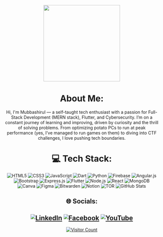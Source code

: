 <div align="center">
  <img height="250" src="https://i.giphy.com/media/v1.Y2lkPTc5MGI3NjExOHRqNnRxNGdiaDNlMGZlaTdkZnJna3E2Z2JhN2hncTZwbTI5NXk1NSZlcD12MV9pbnRlcm5hbF9naWZfYnlfaWQmY3Q9Zw/W3klTgJuKy5vymEoe7/giphy.gif" />
  
  #  About Me:
Hi, I'm Mubbashirul — a self-taught tech enthusiast with a passion for Full-Stack Development (MERN stack), Flutter, and Cybersecurity. I’m on a constant journey of learning and improving, driven by curiosity and the thrill of solving problems. From optimizing potato PCs to run at peak performance (yes, I’ve managed to run games on them) to diving into CTF challenges, I love pushing tech boundaries.
  

  
  # 💻 Tech Stack:
  <img src="https://img.shields.io/badge/html5-%23E34F26.svg?style=for-the-badge&logo=html5&logoColor=white" alt="HTML5"/>
  <img src="https://img.shields.io/badge/css3-%231572B6.svg?style=for-the-badge&logo=css3&logoColor=white" alt="CSS3"/>
  <img src="https://img.shields.io/badge/javascript-%23323330.svg?style=for-the-badge&logo=javascript&logoColor=%23F7DF1E" alt="JavaScript"/>
  <img src="https://img.shields.io/badge/dart-%230175C2.svg?style=for-the-badge&logo=dart&logoColor=white" alt="Dart"/>
  <img src="https://img.shields.io/badge/python-%233572A0.svg?style=for-the-badge&logo=python&logoColor=white" alt="Python"/>
  <img src="https://img.shields.io/badge/firebase-%23039BE5.svg?style=for-the-badge&logo=firebase" alt="Firebase"/>
  <img src="https://img.shields.io/badge/angular.js-%23E23237.svg?style=for-the-badge&logo=angularjs&logoColor=white" alt="Angular.js"/>
  <img src="https://img.shields.io/badge/bootstrap-%238511FA.svg?style=for-the-badge&logo=bootstrap&logoColor=white" alt="Bootstrap"/>
  <img src="https://img.shields.io/badge/express.js-%23404d59.svg?style=for-the-badge&logo=express&logoColor=%2361DAFB" alt="Express.js"/>
  <img src="https://img.shields.io/badge/Flutter-%2302569B.svg?style=for-the-badge&logo=Flutter&logoColor=white" alt="Flutter"/>
  <img src="https://img.shields.io/badge/node.js-6DA55F?style=for-the-badge&logo=node.js&logoColor=white" alt="Node.js"/>
  <img src="https://img.shields.io/badge/react-%2320232a.svg?style=for-the-badge&logo=react&logoColor=%2361DAFB" alt="React"/>
  <img src="https://img.shields.io/badge/MongoDB-%234ea94b.svg?style=for-the-badge&logo=mongodb&logoColor=white" alt="MongoDB"/>
  <img src="https://img.shields.io/badge/Canva-%2300C4CC.svg?style=for-the-badge&logo=Canva&logoColor=white" alt="Canva"/>
  <img src="https://img.shields.io/badge/figma-%23F24E1E.svg?style=for-the-badge&logo=figma&logoColor=white" alt="Figma"/>
  <img src="https://img.shields.io/badge/bitwarden-%23175DDC.svg?style=for-the-badge&logo=bitwarden&logoColor=white" alt="Bitwarden"/>
  <img src="https://img.shields.io/badge/Notion-%23000000.svg?style=for-the-badge&logo=notion&logoColor=white" alt="Notion"/>
  <img src="https://img.shields.io/badge/tor-%237E4798.svg?style=for-the-badge&logo=tor-project&logoColor=white" alt="TOR"/>
  
  <img src="https://github-readme-stats.vercel.app/api?username=mubbashirulislam&theme=dark&hide_border=false&include_all_commits=true&count_private=true" alt="GitHub Stats"/>
  
  ## 🌐 Socials:
  <a href="https://linkedin.com/in/mubbashirul-islam"><img src="https://img.shields.io/badge/LinkedIn-%230077B5.svg?logo=linkedin&logoColor=white" alt="LinkedIn"/></a>
  <a href="https://facebook.com/itsfisshyinstit"><img src="https://img.shields.io/badge/Facebook-%231877F2.svg?logo=Facebook&logoColor=white" alt="Facebook"/></a>
  <a href="https://youtube.com/@diafan1s?si=_X9Co5RideK725Ca"><img src="https://img.shields.io/badge/YouTube-%23FF0000.svg?logo=YouTube&logoColor=white" alt="YouTube"/></a>
  ---
  <a href="https://visitcount.itsvg.in"><img src="https://visitcount.itsvg.in/api?id=mubbashirulislam&icon=0&color=0" alt="Visitor Count"/></a>
</div>

<!-- Proudly created with GPRM ( https://gprm.itsvg.in ) -->
